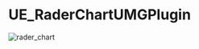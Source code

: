 # UE_RaderChartUMGPlugin

![rader_chart](https://user-images.githubusercontent.com/11253763/206598723-8ba945f5-456e-41e4-88b0-606605b941d9.png)
